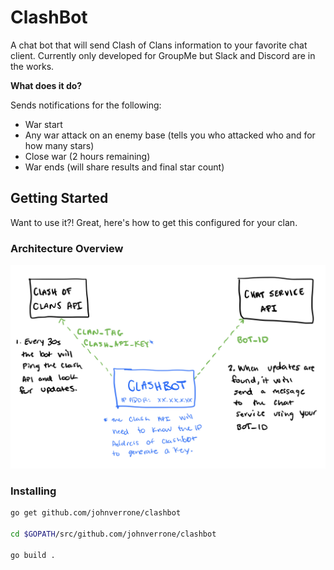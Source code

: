 # ClashBot

<insert build status and test coverage badges here>

A chat bot that will send Clash of Clans information to your favorite chat client. Currently only developed for GroupMe but Slack and Discord are in the works.

**What does it do?**

Sends notifications for the following:

- War start
- Any war attack on an enemy base (tells you who attacked who and for how many stars)
- Close war (2 hours remaining)
- War ends (will share results and final star count)

## Getting Started

Want to use it?! Great, here's how to get this configured for your clan.

### Architecture Overview

![architecture](./docs/architecture.jpeg)

### Installing

```bash
go get github.com/johnverrone/clashbot

cd $GOPATH/src/github.com/johnverrone/clashbot

go build .
```


